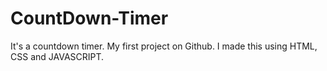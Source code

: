 # CountDown-Timer
It's a countdown timer.
My first project on Github.
I made this using HTML, CSS and JAVASCRIPT.
